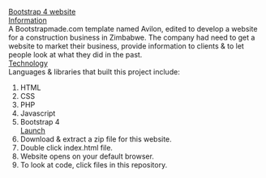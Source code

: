 <ins>Bootstrap 4 website</ins><br>
<ins>Information</ins><br>
A Bootstrapmade.com template named Avilon, edited to develop a website for a construction business in Zimbabwe. The company had need to get a website to market their business, provide information to clients & to let people look at what they did in the past.<br>
<ins>Technology</ins><br>
Languages & libraries that built this project include:
1. HTML
2. CSS
3. PHP
4. Javascript
5. Bootstrap 4
<br><ins>Launch</ins><br>
1. Download & extract a zip file for this website.
2. Double click index.html file.
3. Website opens on your default browser. 
4. To look at code, click files in this repository.

